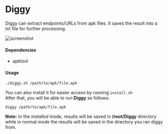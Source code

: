 # Diggy
Diggy can extract endpoints/URLs from apk files. It saves the result into a txt file for further processing.

![screenshot](https://i.imgur.com/VJvRst4.png)


#### Dependencies
- apktool

#### Usage
```
./diggy.sh /path/to/apk/file.apk
```
You can also install it for easier access by running `install.sh`\
After that, you will be able to run **Diggy** as follows:
```
diggy /path/to/apk/file.apk
```
**Note:** In the *installed* mode, results will be saved in **/root/Diggy** directory while in normal mode the results will be saved in the directory you ran diggy from.
